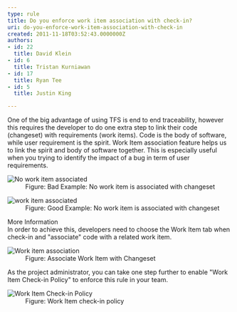```yaml
---
type: rule
title: Do you enforce work item association with check-in?
uri: do-you-enforce-work-item-association-with-check-in
created: 2011-11-18T03:52:43.0000000Z
authors:
- id: 22
  title: David Klein
- id: 6
  title: Tristan Kurniawan
- id: 17
  title: Ryan Tee
- id: 5
  title: Justin King

---
```




<span class='intro'> <p>One of the big advantage of using TFS is end to end traceability, however this requires the developer to do one extra step to link their code (changeset) with requirements (work items). Code is the body of software, while user requirement is the spirit. Work Item association feature helps us to link the spirit and body of software together. This is especially useful when you trying to identify the impact of a bug in term of user requirements. </p> </span>

<dl><dt><img alt="No work item associated" src="/TFS/RulesToBetterVersionControlwithTFS(AKASourceControl)/PublishingImages/_t/WorkItemAss-1_jpg.jpg" /></dt>
<dd>Figure&#58; Bad Example&#58; No work item is associated with changeset </dd></dl>
<dl><dt><img alt="work item associated" src="/TFS/RulesToBetterVersionControlwithTFS(AKASourceControl)/PublishingImages/_t/WorkItemAss-2_jpg.jpg" /></dt>
<dd>Figure&#58; Good Example&#58; No work item is associated with changeset </dd></dl>
<p>More Information <br>In order to achieve this, developers need to choose the Work Item tab when check-in and &quot;associate&quot; code with a related work item. </p>
<dl><dt><img alt="Work item association" src="/TFS/RulesToBetterVersionControlwithTFS(AKASourceControl)/PublishingImages/_t/WorkItemAss-3_jpg.jpg" /></dt>
<dd>Figure&#58; Associate Work Item with Changeset </dd></dl>
<p>As the project administrator, you can take one step further to enable &quot;Work Item Check-in Policy&quot; to enforce this rule in your team. </p>
<dl><dt><img alt="Work Item Check-in Policy" src="/TFS/RulesToBetterVersionControlwithTFS(AKASourceControl)/PublishingImages/_t/WorkItemAss-4_jpg.jpg" /></dt>
<dd>Figure&#58; Work Item check-in policy </dd></dl>


